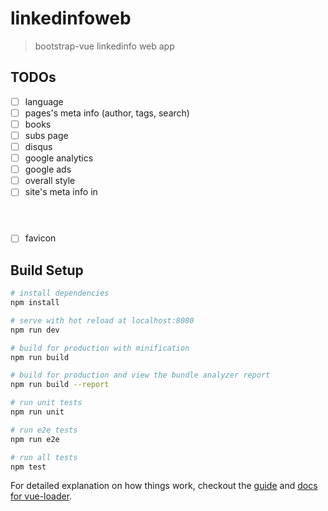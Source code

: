 # linkedinfoweb

> bootstrap-vue linkedinfo web app

## TODOs
- [ ] language
- [ ] pages's meta info (author, tags, search)
- [ ] books
- [ ] subs page
- [ ] disqus 
- [ ] google analytics
- [ ] google ads
- [ ] overall style
- [ ] site's meta info in <header>
- [ ] favicon

## Build Setup

``` bash
# install dependencies
npm install

# serve with hot reload at localhost:8080
npm run dev

# build for production with minification
npm run build

# build for production and view the bundle analyzer report
npm run build --report

# run unit tests
npm run unit

# run e2e tests
npm run e2e

# run all tests
npm test
```

For detailed explanation on how things work, checkout the [guide](http://vuejs-templates.github.io/webpack/) and [docs for vue-loader](http://vuejs.github.io/vue-loader).
